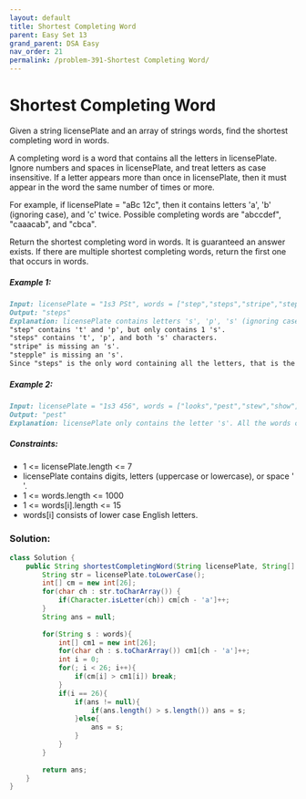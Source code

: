 ```yaml
---
layout: default
title: Shortest Completing Word
parent: Easy Set 13
grand_parent: DSA Easy
nav_order: 21
permalink: /problem-391-Shortest Completing Word/
---
```

# Shortest Completing Word
Given a string licensePlate and an array of strings words, find the shortest completing word in words.

A completing word is a word that contains all the letters in licensePlate. Ignore numbers and spaces in licensePlate, and treat letters as case insensitive. If a letter appears more than once in licensePlate, then it must appear in the word the same number of times or more.

For example, if licensePlate = "aBc 12c", then it contains letters 'a', 'b' (ignoring case), and 'c' twice. Possible completing words are "abccdef", "caaacab", and "cbca".

Return the shortest completing word in words. It is guaranteed an answer exists. If there are multiple shortest completing words, return the first one that occurs in words.

##### Example 1:
```markdown
Input: licensePlate = "1s3 PSt", words = ["step","steps","stripe","stepple"]
Output: "steps"
Explanation: licensePlate contains letters 's', 'p', 's' (ignoring case), and 't'.
"step" contains 't' and 'p', but only contains 1 's'.
"steps" contains 't', 'p', and both 's' characters.
"stripe" is missing an 's'.
"stepple" is missing an 's'.
Since "steps" is the only word containing all the letters, that is the answer.
```
##### Example 2:
```markdown
Input: licensePlate = "1s3 456", words = ["looks","pest","stew","show"]
Output: "pest"
Explanation: licensePlate only contains the letter 's'. All the words contain 's', but among these "pest", "stew", and "show" are shortest. The answer is "pest" because it is the word that appears earliest of the 3.
```
##### Constraints:
* 1 <= licensePlate.length <= 7
* licensePlate contains digits, letters (uppercase or lowercase), or space ' '.
* 1 <= words.length <= 1000
* 1 <= words[i].length <= 15
* words[i] consists of lower case English letters.

### Solution:
```java
class Solution {
    public String shortestCompletingWord(String licensePlate, String[] words) {
        String str = licensePlate.toLowerCase();
        int[] cm = new int[26];
        for(char ch : str.toCharArray()) {
            if(Character.isLetter(ch)) cm[ch - 'a']++;
        }
        String ans = null;
        
        for(String s : words){
            int[] cm1 = new int[26];
            for(char ch : s.toCharArray()) cm1[ch - 'a']++;
            int i = 0;
            for(; i < 26; i++){
                if(cm[i] > cm1[i]) break;
            }
            if(i == 26){
                if(ans != null){
                    if(ans.length() > s.length()) ans = s;
                }else{
                    ans = s;
                }
            }
        }
        
        return ans;
    }
}
```